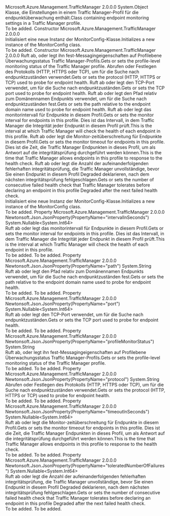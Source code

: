 <Type Name="MonitorConfig" FullName="Microsoft.Azure.Management.TrafficManager.Models.MonitorConfig">
  <TypeSignature Language="C#" Value="public class MonitorConfig" />
  <TypeSignature Language="ILAsm" Value=".class public auto ansi beforefieldinit MonitorConfig extends System.Object" />
  <TypeSignature Language="DocId" Value="T:Microsoft.Azure.Management.TrafficManager.Models.MonitorConfig" />
  <TypeSignature Language="VB.NET" Value="Public Class MonitorConfig" />
  <TypeSignature Language="F#" Value="type MonitorConfig = class" />
  <AssemblyInfo>
    <AssemblyName>Microsoft.Azure.Management.TrafficManager</AssemblyName>
    <AssemblyVersion>2.0.0.0</AssemblyVersion>
  </AssemblyInfo>
  <Base>
    <BaseTypeName>System.Object</BaseTypeName>
  </Base>
  <Interfaces />
  <Docs>
    <summary>
            <span data-ttu-id="7fea3-101">Klasse, die Einstellungen in einem Traffic Manager-Profil für die endpunktüberwachung enthält.</span><span class="sxs-lookup"><span data-stu-id="7fea3-101">Class containing endpoint monitoring settings in a Traffic Manager profile.</span></span>
            </summary>
    <remarks>To be added.</remarks>
  </Docs>
  <Members>
    <Member MemberName=".ctor">
      <MemberSignature Language="C#" Value="public MonitorConfig ();" />
      <MemberSignature Language="ILAsm" Value=".method public hidebysig specialname rtspecialname instance void .ctor() cil managed" />
      <MemberSignature Language="DocId" Value="M:Microsoft.Azure.Management.TrafficManager.Models.MonitorConfig.#ctor" />
      <MemberSignature Language="VB.NET" Value="Public Sub New ()" />
      <MemberType>Constructor</MemberType>
      <AssemblyInfo>
        <AssemblyName>Microsoft.Azure.Management.TrafficManager</AssemblyName>
        <AssemblyVersion>2.0.0.0</AssemblyVersion>
      </AssemblyInfo>
      <Parameters />
      <Docs>
        <summary>
            <span data-ttu-id="7fea3-102">Initialisiert eine neue Instanz der MonitorConfig-Klasse.</span><span class="sxs-lookup"><span data-stu-id="7fea3-102">Initializes a new instance of the MonitorConfig class.</span></span>
            </summary>
        <remarks>To be added.</remarks>
      </Docs>
    </Member>
    <Member MemberName=".ctor">
      <MemberSignature Language="C#" Value="public MonitorConfig (string profileMonitorStatus = null, string protocol = null, Nullable&lt;long&gt; port = null, string path = null, Nullable&lt;long&gt; intervalInSeconds = null, Nullable&lt;long&gt; timeoutInSeconds = null, Nullable&lt;long&gt; toleratedNumberOfFailures = null);" />
      <MemberSignature Language="ILAsm" Value=".method public hidebysig specialname rtspecialname instance void .ctor(string profileMonitorStatus, string protocol, valuetype System.Nullable`1&lt;int64&gt; port, string path, valuetype System.Nullable`1&lt;int64&gt; intervalInSeconds, valuetype System.Nullable`1&lt;int64&gt; timeoutInSeconds, valuetype System.Nullable`1&lt;int64&gt; toleratedNumberOfFailures) cil managed" />
      <MemberSignature Language="DocId" Value="M:Microsoft.Azure.Management.TrafficManager.Models.MonitorConfig.#ctor(System.String,System.String,System.Nullable{System.Int64},System.String,System.Nullable{System.Int64},System.Nullable{System.Int64},System.Nullable{System.Int64})" />
      <MemberSignature Language="VB.NET" Value="Public Sub New (Optional profileMonitorStatus As String = null, Optional protocol As String = null, Optional port As Nullable(Of Long) = null, Optional path As String = null, Optional intervalInSeconds As Nullable(Of Long) = null, Optional timeoutInSeconds As Nullable(Of Long) = null, Optional toleratedNumberOfFailures As Nullable(Of Long) = null)" />
      <MemberSignature Language="F#" Value="new Microsoft.Azure.Management.TrafficManager.Models.MonitorConfig : string * string * Nullable&lt;int64&gt; * string * Nullable&lt;int64&gt; * Nullable&lt;int64&gt; * Nullable&lt;int64&gt; -&gt; Microsoft.Azure.Management.TrafficManager.Models.MonitorConfig" Usage="new Microsoft.Azure.Management.TrafficManager.Models.MonitorConfig (profileMonitorStatus, protocol, port, path, intervalInSeconds, timeoutInSeconds, toleratedNumberOfFailures)" />
      <MemberType>Constructor</MemberType>
      <AssemblyInfo>
        <AssemblyName>Microsoft.Azure.Management.TrafficManager</AssemblyName>
        <AssemblyVersion>2.0.0.0</AssemblyVersion>
      </AssemblyInfo>
      <Parameters>
        <Parameter Name="profileMonitorStatus" Type="System.String" />
        <Parameter Name="protocol" Type="System.String" />
        <Parameter Name="port" Type="System.Nullable&lt;System.Int64&gt;" />
        <Parameter Name="path" Type="System.String" />
        <Parameter Name="intervalInSeconds" Type="System.Nullable&lt;System.Int64&gt;" />
        <Parameter Name="timeoutInSeconds" Type="System.Nullable&lt;System.Int64&gt;" />
        <Parameter Name="toleratedNumberOfFailures" Type="System.Nullable&lt;System.Int64&gt;" />
      </Parameters>
      <Docs>
        <param name="profileMonitorStatus"><span data-ttu-id="7fea3-103">Ruft ab, oder legt ihn fest-Messagingeigenschaften auf Profilebene Überwachungsstatus Traffic Manager-Profils.</span><span class="sxs-lookup"><span data-stu-id="7fea3-103">Gets or sets the profile-level monitoring status of the Traffic Manager profile.</span></span></param>
        <param name="protocol"><span data-ttu-id="7fea3-104">Abrufen oder Festlegen des Protokolls (HTTP, HTTPS oder TCP), um für die Suche nach endpunktzuständen verwendet.</span><span class="sxs-lookup"><span data-stu-id="7fea3-104">Gets or sets the protocol (HTTP, HTTPS or TCP) used to probe for endpoint health.</span></span></param>
        <param name="port"><span data-ttu-id="7fea3-105">Ruft ab oder legt den TCP-Port verwendet, um für die Suche nach endpunktzuständen.</span><span class="sxs-lookup"><span data-stu-id="7fea3-105">Gets or sets the TCP port used to probe for endpoint health.</span></span></param>
        <param name="path"><span data-ttu-id="7fea3-106">Ruft ab oder legt den Pfad relativ zum Domänennamen Endpunkts verwendet, um für die Suche nach endpunktzuständen fest.</span><span class="sxs-lookup"><span data-stu-id="7fea3-106">Gets or sets the path relative to the endpoint domain name used to probe for endpoint health.</span></span></param>
        <param name="intervalInSeconds"><span data-ttu-id="7fea3-107">Ruft ab oder legt das monitorintervall für Endpunkte in diesem Profil.</span><span class="sxs-lookup"><span data-stu-id="7fea3-107">Gets or sets the monitor interval for endpoints in this profile.</span></span> <span data-ttu-id="7fea3-108">Dies ist das Intervall, in dem Traffic Manager die Integrität jeder Endpunkt in diesem Profil prüft.</span><span class="sxs-lookup"><span data-stu-id="7fea3-108">This is the interval at which Traffic Manager will check the health of each endpoint in this profile.</span></span></param>
        <param name="timeoutInSeconds"><span data-ttu-id="7fea3-109">Ruft ab oder legt die Monitor-zeitüberschreitung für Endpunkte in diesem Profil.</span><span class="sxs-lookup"><span data-stu-id="7fea3-109">Gets or sets the monitor timeout for endpoints in this profile.</span></span> <span data-ttu-id="7fea3-110">Dies ist die Zeit, die Traffic Manager Endpunkten in dieses Profil, um als Antwort auf die integritätsprüfung durchgeführt werden können.</span><span class="sxs-lookup"><span data-stu-id="7fea3-110">This is the time that Traffic Manager allows endpoints in this profile to response to the health check.</span></span></param>
        <param name="toleratedNumberOfFailures"><span data-ttu-id="7fea3-111">Ruft ab oder legt die Anzahl der aufeinanderfolgenden fehlerhaften integritätsprüfung, die Traffic Manager unvollständige, bevor Sie einen Endpunkt in diesem Profil Degraded deklarieren, nach dem nächsten integritätsprüfung fehlgeschlagen.</span><span class="sxs-lookup"><span data-stu-id="7fea3-111">Gets or sets the number of consecutive failed health check that Traffic Manager tolerates before declaring an endpoint in this profile Degraded after the next failed health check.</span></span></param>
        <summary>
            <span data-ttu-id="7fea3-112">Initialisiert eine neue Instanz der MonitorConfig-Klasse.</span><span class="sxs-lookup"><span data-stu-id="7fea3-112">Initializes a new instance of the MonitorConfig class.</span></span>
            </summary>
        <remarks>To be added.</remarks>
      </Docs>
    </Member>
    <Member MemberName="IntervalInSeconds">
      <MemberSignature Language="C#" Value="public Nullable&lt;long&gt; IntervalInSeconds { get; set; }" />
      <MemberSignature Language="ILAsm" Value=".property instance valuetype System.Nullable`1&lt;int64&gt; IntervalInSeconds" />
      <MemberSignature Language="DocId" Value="P:Microsoft.Azure.Management.TrafficManager.Models.MonitorConfig.IntervalInSeconds" />
      <MemberSignature Language="VB.NET" Value="Public Property IntervalInSeconds As Nullable(Of Long)" />
      <MemberSignature Language="F#" Value="member this.IntervalInSeconds : Nullable&lt;int64&gt; with get, set" Usage="Microsoft.Azure.Management.TrafficManager.Models.MonitorConfig.IntervalInSeconds" />
      <MemberType>Property</MemberType>
      <AssemblyInfo>
        <AssemblyName>Microsoft.Azure.Management.TrafficManager</AssemblyName>
        <AssemblyVersion>2.0.0.0</AssemblyVersion>
      </AssemblyInfo>
      <Attributes>
        <Attribute>
          <AttributeName>Newtonsoft.Json.JsonProperty(PropertyName="intervalInSeconds")</AttributeName>
        </Attribute>
      </Attributes>
      <ReturnValue>
        <ReturnType>System.Nullable&lt;System.Int64&gt;</ReturnType>
      </ReturnValue>
      <Docs>
        <summary>
            <span data-ttu-id="7fea3-113">Ruft ab oder legt das monitorintervall für Endpunkte in diesem Profil.</span><span class="sxs-lookup"><span data-stu-id="7fea3-113">Gets or sets the monitor interval for endpoints in this profile.</span></span>
            <span data-ttu-id="7fea3-114">Dies ist das Intervall, in dem Traffic Manager die Integrität jeder Endpunkt in diesem Profil prüft.</span><span class="sxs-lookup"><span data-stu-id="7fea3-114">This is the interval at which Traffic Manager will check the health of each endpoint in this profile.</span></span>
            </summary>
        <value>To be added.</value>
        <remarks>To be added.</remarks>
      </Docs>
    </Member>
    <Member MemberName="Path">
      <MemberSignature Language="C#" Value="public string Path { get; set; }" />
      <MemberSignature Language="ILAsm" Value=".property instance string Path" />
      <MemberSignature Language="DocId" Value="P:Microsoft.Azure.Management.TrafficManager.Models.MonitorConfig.Path" />
      <MemberSignature Language="VB.NET" Value="Public Property Path As String" />
      <MemberSignature Language="F#" Value="member this.Path : string with get, set" Usage="Microsoft.Azure.Management.TrafficManager.Models.MonitorConfig.Path" />
      <MemberType>Property</MemberType>
      <AssemblyInfo>
        <AssemblyName>Microsoft.Azure.Management.TrafficManager</AssemblyName>
        <AssemblyVersion>2.0.0.0</AssemblyVersion>
      </AssemblyInfo>
      <Attributes>
        <Attribute>
          <AttributeName>Newtonsoft.Json.JsonProperty(PropertyName="path")</AttributeName>
        </Attribute>
      </Attributes>
      <ReturnValue>
        <ReturnType>System.String</ReturnType>
      </ReturnValue>
      <Docs>
        <summary>
            <span data-ttu-id="7fea3-115">Ruft ab oder legt den Pfad relativ zum Domänennamen Endpunkts verwendet, um für die Suche nach endpunktzuständen fest.</span><span class="sxs-lookup"><span data-stu-id="7fea3-115">Gets or sets the path relative to the endpoint domain name used to probe for endpoint health.</span></span>
            </summary>
        <value>To be added.</value>
        <remarks>To be added.</remarks>
      </Docs>
    </Member>
    <Member MemberName="Port">
      <MemberSignature Language="C#" Value="public Nullable&lt;long&gt; Port { get; set; }" />
      <MemberSignature Language="ILAsm" Value=".property instance valuetype System.Nullable`1&lt;int64&gt; Port" />
      <MemberSignature Language="DocId" Value="P:Microsoft.Azure.Management.TrafficManager.Models.MonitorConfig.Port" />
      <MemberSignature Language="VB.NET" Value="Public Property Port As Nullable(Of Long)" />
      <MemberSignature Language="F#" Value="member this.Port : Nullable&lt;int64&gt; with get, set" Usage="Microsoft.Azure.Management.TrafficManager.Models.MonitorConfig.Port" />
      <MemberType>Property</MemberType>
      <AssemblyInfo>
        <AssemblyName>Microsoft.Azure.Management.TrafficManager</AssemblyName>
        <AssemblyVersion>2.0.0.0</AssemblyVersion>
      </AssemblyInfo>
      <Attributes>
        <Attribute>
          <AttributeName>Newtonsoft.Json.JsonProperty(PropertyName="port")</AttributeName>
        </Attribute>
      </Attributes>
      <ReturnValue>
        <ReturnType>System.Nullable&lt;System.Int64&gt;</ReturnType>
      </ReturnValue>
      <Docs>
        <summary>
            <span data-ttu-id="7fea3-116">Ruft ab oder legt den TCP-Port verwendet, um für die Suche nach endpunktzuständen.</span><span class="sxs-lookup"><span data-stu-id="7fea3-116">Gets or sets the TCP port used to probe for endpoint health.</span></span>
            </summary>
        <value>To be added.</value>
        <remarks>To be added.</remarks>
      </Docs>
    </Member>
    <Member MemberName="ProfileMonitorStatus">
      <MemberSignature Language="C#" Value="public string ProfileMonitorStatus { get; set; }" />
      <MemberSignature Language="ILAsm" Value=".property instance string ProfileMonitorStatus" />
      <MemberSignature Language="DocId" Value="P:Microsoft.Azure.Management.TrafficManager.Models.MonitorConfig.ProfileMonitorStatus" />
      <MemberSignature Language="VB.NET" Value="Public Property ProfileMonitorStatus As String" />
      <MemberSignature Language="F#" Value="member this.ProfileMonitorStatus : string with get, set" Usage="Microsoft.Azure.Management.TrafficManager.Models.MonitorConfig.ProfileMonitorStatus" />
      <MemberType>Property</MemberType>
      <AssemblyInfo>
        <AssemblyName>Microsoft.Azure.Management.TrafficManager</AssemblyName>
        <AssemblyVersion>2.0.0.0</AssemblyVersion>
      </AssemblyInfo>
      <Attributes>
        <Attribute>
          <AttributeName>Newtonsoft.Json.JsonProperty(PropertyName="profileMonitorStatus")</AttributeName>
        </Attribute>
      </Attributes>
      <ReturnValue>
        <ReturnType>System.String</ReturnType>
      </ReturnValue>
      <Docs>
        <summary>
            <span data-ttu-id="7fea3-117">Ruft ab, oder legt ihn fest-Messagingeigenschaften auf Profilebene Überwachungsstatus Traffic Manager-Profils.</span><span class="sxs-lookup"><span data-stu-id="7fea3-117">Gets or sets the profile-level monitoring status of the Traffic Manager profile.</span></span>
            </summary>
        <value>To be added.</value>
        <remarks>To be added.</remarks>
      </Docs>
    </Member>
    <Member MemberName="Protocol">
      <MemberSignature Language="C#" Value="public string Protocol { get; set; }" />
      <MemberSignature Language="ILAsm" Value=".property instance string Protocol" />
      <MemberSignature Language="DocId" Value="P:Microsoft.Azure.Management.TrafficManager.Models.MonitorConfig.Protocol" />
      <MemberSignature Language="VB.NET" Value="Public Property Protocol As String" />
      <MemberSignature Language="F#" Value="member this.Protocol : string with get, set" Usage="Microsoft.Azure.Management.TrafficManager.Models.MonitorConfig.Protocol" />
      <MemberType>Property</MemberType>
      <AssemblyInfo>
        <AssemblyName>Microsoft.Azure.Management.TrafficManager</AssemblyName>
        <AssemblyVersion>2.0.0.0</AssemblyVersion>
      </AssemblyInfo>
      <Attributes>
        <Attribute>
          <AttributeName>Newtonsoft.Json.JsonProperty(PropertyName="protocol")</AttributeName>
        </Attribute>
      </Attributes>
      <ReturnValue>
        <ReturnType>System.String</ReturnType>
      </ReturnValue>
      <Docs>
        <summary>
            <span data-ttu-id="7fea3-118">Abrufen oder Festlegen des Protokolls (HTTP, HTTPS oder TCP), um für die Suche nach endpunktzuständen verwendet.</span><span class="sxs-lookup"><span data-stu-id="7fea3-118">Gets or sets the protocol (HTTP, HTTPS or TCP) used to probe for endpoint health.</span></span>
            </summary>
        <value>To be added.</value>
        <remarks>To be added.</remarks>
      </Docs>
    </Member>
    <Member MemberName="TimeoutInSeconds">
      <MemberSignature Language="C#" Value="public Nullable&lt;long&gt; TimeoutInSeconds { get; set; }" />
      <MemberSignature Language="ILAsm" Value=".property instance valuetype System.Nullable`1&lt;int64&gt; TimeoutInSeconds" />
      <MemberSignature Language="DocId" Value="P:Microsoft.Azure.Management.TrafficManager.Models.MonitorConfig.TimeoutInSeconds" />
      <MemberSignature Language="VB.NET" Value="Public Property TimeoutInSeconds As Nullable(Of Long)" />
      <MemberSignature Language="F#" Value="member this.TimeoutInSeconds : Nullable&lt;int64&gt; with get, set" Usage="Microsoft.Azure.Management.TrafficManager.Models.MonitorConfig.TimeoutInSeconds" />
      <MemberType>Property</MemberType>
      <AssemblyInfo>
        <AssemblyName>Microsoft.Azure.Management.TrafficManager</AssemblyName>
        <AssemblyVersion>2.0.0.0</AssemblyVersion>
      </AssemblyInfo>
      <Attributes>
        <Attribute>
          <AttributeName>Newtonsoft.Json.JsonProperty(PropertyName="timeoutInSeconds")</AttributeName>
        </Attribute>
      </Attributes>
      <ReturnValue>
        <ReturnType>System.Nullable&lt;System.Int64&gt;</ReturnType>
      </ReturnValue>
      <Docs>
        <summary>
            <span data-ttu-id="7fea3-119">Ruft ab oder legt die Monitor-zeitüberschreitung für Endpunkte in diesem Profil.</span><span class="sxs-lookup"><span data-stu-id="7fea3-119">Gets or sets the monitor timeout for endpoints in this profile.</span></span>
            <span data-ttu-id="7fea3-120">Dies ist die Zeit, die Traffic Manager Endpunkten in dieses Profil, um als Antwort auf die integritätsprüfung durchgeführt werden können.</span><span class="sxs-lookup"><span data-stu-id="7fea3-120">This is the time that Traffic Manager allows endpoints in this profile to response to the health check.</span></span>
            </summary>
        <value>To be added.</value>
        <remarks>To be added.</remarks>
      </Docs>
    </Member>
    <Member MemberName="ToleratedNumberOfFailures">
      <MemberSignature Language="C#" Value="public Nullable&lt;long&gt; ToleratedNumberOfFailures { get; set; }" />
      <MemberSignature Language="ILAsm" Value=".property instance valuetype System.Nullable`1&lt;int64&gt; ToleratedNumberOfFailures" />
      <MemberSignature Language="DocId" Value="P:Microsoft.Azure.Management.TrafficManager.Models.MonitorConfig.ToleratedNumberOfFailures" />
      <MemberSignature Language="VB.NET" Value="Public Property ToleratedNumberOfFailures As Nullable(Of Long)" />
      <MemberSignature Language="F#" Value="member this.ToleratedNumberOfFailures : Nullable&lt;int64&gt; with get, set" Usage="Microsoft.Azure.Management.TrafficManager.Models.MonitorConfig.ToleratedNumberOfFailures" />
      <MemberType>Property</MemberType>
      <AssemblyInfo>
        <AssemblyName>Microsoft.Azure.Management.TrafficManager</AssemblyName>
        <AssemblyVersion>2.0.0.0</AssemblyVersion>
      </AssemblyInfo>
      <Attributes>
        <Attribute>
          <AttributeName>Newtonsoft.Json.JsonProperty(PropertyName="toleratedNumberOfFailures")</AttributeName>
        </Attribute>
      </Attributes>
      <ReturnValue>
        <ReturnType>System.Nullable&lt;System.Int64&gt;</ReturnType>
      </ReturnValue>
      <Docs>
        <summary>
            <span data-ttu-id="7fea3-121">Ruft ab oder legt die Anzahl der aufeinanderfolgenden fehlerhaften integritätsprüfung, die Traffic Manager unvollständige, bevor Sie einen Endpunkt in diesem Profil Degraded deklarieren, nach dem nächsten integritätsprüfung fehlgeschlagen.</span><span class="sxs-lookup"><span data-stu-id="7fea3-121">Gets or sets the number of consecutive failed health check that Traffic Manager tolerates before declaring an endpoint in this profile Degraded after the next failed health check.</span></span>
            </summary>
        <value>To be added.</value>
        <remarks>To be added.</remarks>
      </Docs>
    </Member>
  </Members>
</Type>